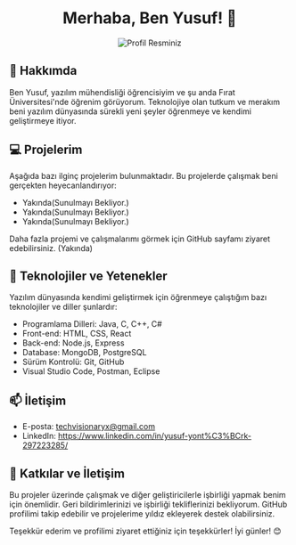 <div align="center">
  <h1>Merhaba, Ben Yusuf! 👋</h1>
  <img src="https://avatars.githubusercontent.com/u/140352702?v=4" alt="Profil Resminiz">
</div>

## 🚀 Hakkımda

Ben Yusuf, yazılım mühendisliği öğrencisiyim ve şu anda Fırat Üniversitesi'nde öğrenim görüyorum. Teknolojiye olan tutkum ve merakım beni yazılım dünyasında sürekli yeni şeyler öğrenmeye ve kendimi geliştirmeye itiyor. 

## 💻 Projelerim

Aşağıda bazı ilginç projelerim bulunmaktadır. Bu projelerde çalışmak beni gerçekten heyecanlandırıyor:

- Yakında(Sunulmayı Bekliyor.)
- Yakında(Sunulmayı Bekliyor.)
- Yakında(Sunulmayı Bekliyor.)
  
Daha fazla projemi ve çalışmalarımı görmek için GitHub sayfamı ziyaret edebilirsiniz. (Yakında)

## 🌱 Teknolojiler ve Yetenekler

Yazılım dünyasında kendimi geliştirmek için öğrenmeye çalıştığım bazı teknolojiler ve diller şunlardır:

- Programlama Dilleri: Java, C, C++, C#
- Front-end: HTML, CSS, React
- Back-end: Node.js, Express
- Database: MongoDB, PostgreSQL
- Sürüm Kontrolü: Git, GitHub
- Visual Studio Code, Postman, Eclipse

## 📫 İletişim

- E-posta:  techvisionaryx@gmail.com
- LinkedIn: https://www.linkedin.com/in/yusuf-yont%C3%BCrk-297223285/
## 🤝 Katkılar ve İletişim

Bu projeler üzerinde çalışmak ve diğer geliştiricilerle işbirliği yapmak benim için önemlidir. Geri bildirimlerinizi ve işbirliği tekliflerinizi bekliyorum. GitHub profilimi takip edebilir ve projelerime yıldız ekleyerek destek olabilirsiniz.

Teşekkür ederim ve profilimi ziyaret ettiğiniz için teşekkürler! İyi günler! 😊
